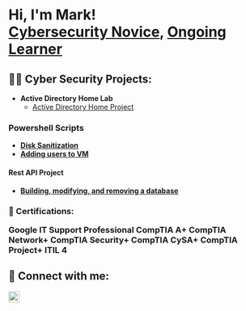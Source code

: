 <h1>Hi, I'm Mark! <br/><a href="https://github.com/MLake11"></a><a href="https://www.linkedin.com/in/mark-lakhram-840494227/">Cybersecurity Novice</a>, <a href="https://www.youtube.com/c/joshmadakor">Ongoing Learner</a></h1>

<h2>👨‍💻 Cyber Security Projects:</h2>

- <b>Active Directory Home Lab</b>
  - [Active Directory Home Project](https://github.com/MLake11/Active-Directory-Home-Lab)
  
  
<h3> Powershell Scripts</h3>
  
- <b> [Disk Sanitization](https://github.com/MLake11/Disk-Sanitization)
- <b> [Adding users to VM](https://github.com/MLake11/Create-Users-Powershell-Script/blob/main/README.md)

<h4> Rest API Project</h2>

- <b> [Building, modifying, and removing a database](https://github.com/MLake11/Rest-API/blob/main/README.md)


<h3> <b>📃 Certifications:</b>
   
   
Google IT Support Professional
CompTIA A+
CompTIA Network+
CompTIA Security+
CompTIA CySA+
CompTIA Project+
ITIL 4


<h2> 🤳 Connect with me:</h2>



[<img align="left" alt="JoshMadakor | LinkedIn" width="22px" src="https://cdn.jsdelivr.net/npm/simple-icons@v3/icons/linkedin.svg" />][linkedin]


[twitter]: https://twitter.com/joshmadakor
[youtube]: https://www.youtube.com/c/joshmadakor
[instagram]: https://www.instagram.com/joshmadakor/
[linkedin]: https://linkedin.com/in/joshmadakor

<!--
**joshmadakor1/joshmadakor1** is a ✨ _special_ ✨ repository because its `README.md` (this file) appears on your GitHub profile.

Here are some ideas to get you started:

- 🔭 I’m currently working on ...
- 🌱 I’m currently learning ...
- 👯 I’m looking to collaborate on ...
- 🤔 I’m looking for help with ...
- 💬 Ask me about ...
- 📫 How to reach me: ...
- 😄 Pronouns: ...
- ⚡ Fun fact: ...
-->
